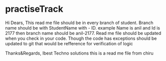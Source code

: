# practiseTrack
Hi Dears,
    This read me file should be in every branch of student.
    Branch name should be with StudentName with - ID.
    example Name is anil and Id is 2177 then branch name should be anil-2177.
    Read me file should be updated when you check in your code.
    Though the code has exceptions should be updated to git that would be refference for verification of logic 
    
 
 Thanks&Regards,
 Ibest Techno solutions
this is a read me file from chiru
